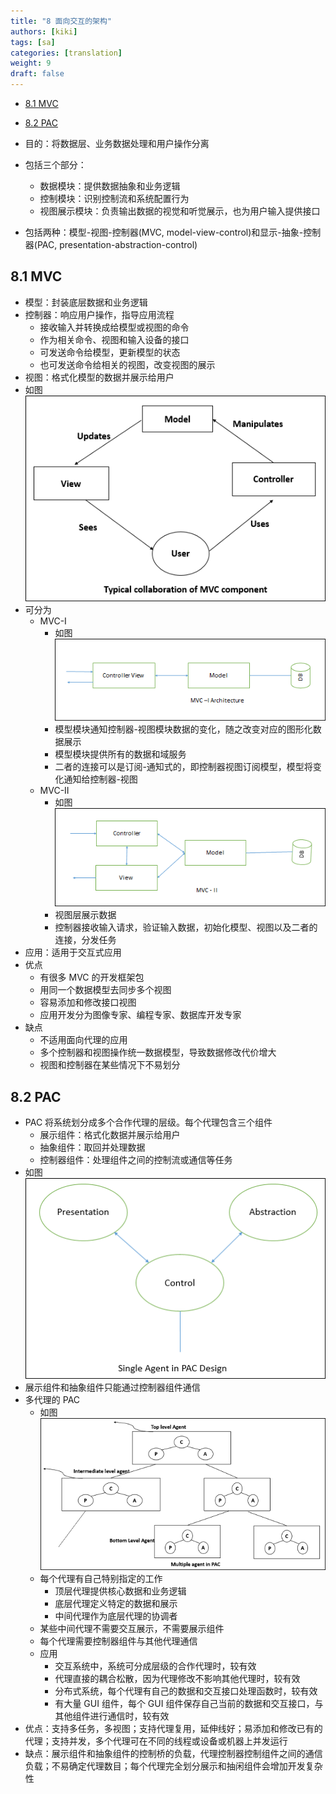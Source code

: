 ```yaml
---
title: "8 面向交互的架构"
authors: [kiki]
tags: [sa]
categories: [translation]
weight: 9
draft: false
---
```


- [8.1 MVC](#81-mvc)
- [8.2 PAC](#82-pac)

- 目的：将数据层、业务数据处理和用户操作分离
- 包括三个部分：
  - 数据模块：提供数据抽象和业务逻辑
  - 控制模块：识别控制流和系统配置行为
  - 视图展示模块：负责输出数据的视觉和听觉展示，也为用户输入提供接口
- 包括两种：模型-视图-控制器(MVC, model-view-control)和显示-抽象-控制器(PAC, presentation-abstraction-control)

## 8.1 MVC

- 模型：封装底层数据和业务逻辑
- 控制器：响应用户操作，指导应用流程
  - 接收输入并转换成给模型或视图的命令
  - 作为相关命令、视图和输入设备的接口
  - 可发送命令给模型，更新模型的状态
  - 也可发送命令给相关的视图，改变视图的展示
- 视图：格式化模型的数据并展示给用户
- 如图![MVC](ref/mvc_component.jpg)
- 可分为
  - MVC-I
    - 如图![MVC-I](ref/mvc_1_architecture.jpg)
    - 模型模块通知控制器-视图模块数据的变化，随之改变对应的图形化数据展示
    - 模型模块提供所有的数据和域服务
    - 二者的连接可以是订阅-通知式的，即控制器视图订阅模型，模型将变化通知给控制器-视图
  - MVC-II
    - 如图![MVC-II](ref/mvc_2_architecture.jpg)
    - 视图层展示数据
    - 控制器接收输入请求，验证输入数据，初始化模型、视图以及二者的连接，分发任务
- 应用：适用于交互式应用
- 优点
  - 有很多 MVC 的开发框架包
  - 用同一个数据模型去同步多个视图
  - 容易添加和修改接口视图
  - 应用开发分为图像专家、编程专家、数据库开发专家
- 缺点
  - 不适用面向代理的应用
  - 多个控制器和视图操作统一数据模型，导致数据修改代价增大
  - 视图和控制器在某些情况下不易划分

## 8.2 PAC

- PAC 将系统划分成多个合作代理的层级。每个代理包含三个组件
  - 展示组件：格式化数据并展示给用户
  - 抽象组件：取回并处理数据
  - 控制器组件：处理组件之间的控制流或通信等任务
- 如图![PAC](ref/pac_design.jpg)
- 展示组件和抽象组件只能通过控制器组件通信
- 多代理的 PAC
  - 如图![多代理的 PAC](ref/multiple_agent_in_pac.jpg)
  - 每个代理有自己特别指定的工作
    - 顶层代理提供核心数据和业务逻辑
    - 底层代理定义特定的数据和展示
    - 中间代理作为底层代理的协调者
  - 某些中间代理不需要交互展示，不需要展示组件
  - 每个代理需要控制器组件与其他代理通信
  - 应用
    - 交互系统中，系统可分成层级的合作代理时，较有效
    - 代理直接的耦合松散，因为代理修改不影响其他代理时，较有效
    - 分布式系统，每个代理有自己的数据和交互接口处理函数时，较有效
    - 有大量 GUI 组件，每个 GUI 组件保存自己当前的数据和交互接口，与其他组件进行通信时，较有效
- 优点：支持多任务，多视图；支持代理复用，延伸线好；易添加和修改已有的代理；支持并发，多个代理可在不同的线程或设备或机器上并发运行
- 缺点：展示组件和抽象组件的控制桥的负载，代理控制器控制组件之间的通信负载；不易确定代理数目；每个代理完全划分展示和抽闲组件会增加开发复杂性
